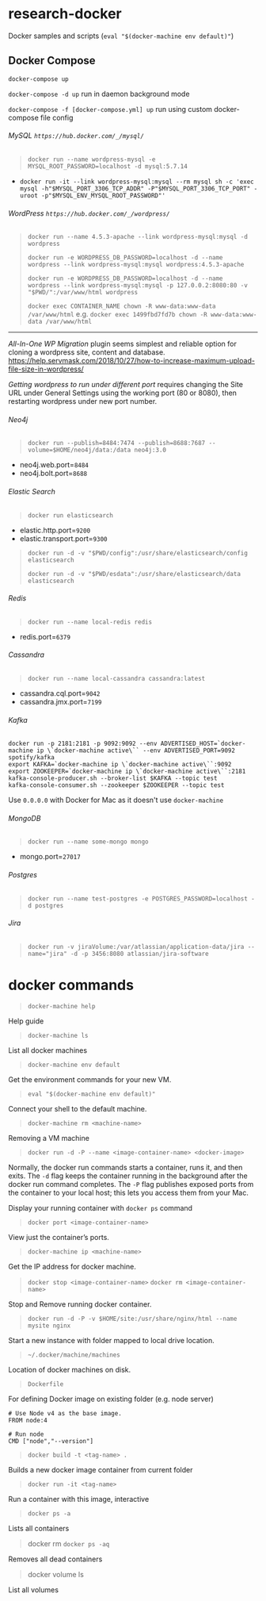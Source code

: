 research-docker
===============

Docker samples and scripts (`eval "$(docker-machine env default)"`\)

## Docker Compose

`docker-compose up`

`docker-compose -d up` run in daemon background mode

`docker-compose -f [docker-compose.yml] up` run using custom docker-compose file config


###### MySQL `https://hub.docker.com/_/mysql/`

> `docker run --name wordpress-mysql -e MYSQL_ROOT_PASSWORD=localhost -d mysql:5.7.14`

-	`docker run -it --link wordpress-mysql:mysql --rm mysql sh -c 'exec mysql -h"$MYSQL_PORT_3306_TCP_ADDR" -P"$MYSQL_PORT_3306_TCP_PORT" -uroot -p"$MYSQL_ENV_MYSQL_ROOT_PASSWORD"'`


###### WordPress `https://hub.docker.com/_/wordpress/`

> `docker run --name 4.5.3-apache --link wordpress-mysql:mysql -d wordpress`
>
> `docker run -e WORDPRESS_DB_PASSWORD=localhost -d --name wordpress --link wordpress-mysql:mysql wordpress:4.5.3-apache`
>
> `docker run -e WORDPRESS_DB_PASSWORD=localhost -d --name wordpress --link wordpress-mysql:mysql -p 127.0.0.2:8080:80 -v "$PWD/":/var/www/html wordpress`
>
> `docker exec CONTAINER_NAME chown -R www-data:www-data /var/www/html` e.g. `docker exec 1499fbd7fd7b chown -R www-data:www-data /var/www/html`

---

*All-In-One WP Migration* plugin seems simplest and reliable option for cloning a wordpress site, content and database.
https://help.servmask.com/2018/10/27/how-to-increase-maximum-upload-file-size-in-wordpress/

*Getting wordpress to run under different port* requires changing the Site URL under General Settings
using the working port (80 or 8080), then restarting wordpress under new port number.


###### Neo4j

> `docker run --publish=8484:7474 --publish=8688:7687 --volume=$HOME/neo4j/data:/data neo4j:3.0`

-	neo4j.web.port=`8484`
-	neo4j.bolt.port=`8688`


###### Elastic Search

> `docker run elasticsearch`

-	elastic.http.port=`9200`
-	elastic.transport.port=`9300`

> `docker run -d -v "$PWD/config":/usr/share/elasticsearch/config elasticsearch`
>
> `docker run -d -v "$PWD/esdata":/usr/share/elasticsearch/data elasticsearch`


###### Redis

> `docker run --name local-redis redis`

-	redis.port=`6379`


###### Cassandra

> `docker run --name local-cassandra cassandra:latest`

-	cassandra.cql.port=`9042`
-	cassandra.jmx.port=`7199`


###### Kafka

```
docker run -p 2181:2181 -p 9092:9092 --env ADVERTISED_HOST=`docker-machine ip \`docker-machine active\`` --env ADVERTISED_PORT=9092 spotify/kafka
export KAFKA=`docker-machine ip \`docker-machine active\``:9092
export ZOOKEEPER=`docker-machine ip \`docker-machine active\``:2181
kafka-console-producer.sh --broker-list $KAFKA --topic test
kafka-console-consumer.sh --zookeeper $ZOOKEEPER --topic test
```

Use `0.0.0.0` with Docker for Mac as it doesn't use `docker-machine`
 

###### MongoDB

> `docker run --name some-mongo mongo`

-	mongo.port=`27017`


###### Postgres

> `docker run --name test-postgres -e POSTGRES_PASSWORD=localhost -d postgres`


###### Jira

> `docker run -v jiraVolume:/var/atlassian/application-data/jira --name="jira" -d -p 3456:8080 atlassian/jira-software`

docker commands
===============

> `docker-machine help`

Help guide

> `docker-machine ls`

List all docker machines

> `docker-machine env default`

Get the environment commands for your new VM.

> `eval "$(docker-machine env default)"`

Connect your shell to the default machine.

> `docker-machine rm <machine-name>`

Removing a VM machine

> `docker run -d -P --name <image-container-name> <docker-image>`

Normally, the docker run commands starts a container, runs it, and then exits. The `-d` flag keeps the container running in the background after the docker run command completes. The `-P` flag publishes exposed ports from the container to your local host; this lets you access them from your Mac.

Display your running container with `docker ps` command

> `docker port <image-container-name>`

View just the container’s ports.

> `docker-machine ip <machine-name>`

Get the IP address for docker machine.

> `docker stop <image-container-name>` `docker rm <image-container-name>`

Stop and Remove running docker container.

> `docker run -d -P -v $HOME/site:/usr/share/nginx/html --name mysite nginx`

Start a new instance with folder mapped to local drive location.

> `~/.docker/machine/machines`

Location of docker machines on disk.

> `Dockerfile`

For defining Docker image on existing folder (e.g. node server)

```
# Use Node v4 as the base image.
FROM node:4

# Run node
CMD ["node","--version"]
```

> `docker build -t <tag-name> .`

Builds a new docker image container from current folder

> `docker run -it <tag-name>`

Run a container with this image, interactive

> `docker ps -a`

Lists all containers

> docker rm `docker ps -aq`

Removes all dead containers

> docker volume ls

List all volumes
